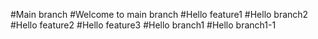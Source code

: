 #Main branch
#Welcome to main branch
#Hello feature1
#Hello branch2
#Hello feature2
#Hello feature3
#Hello branch1
#Hello branch1-1